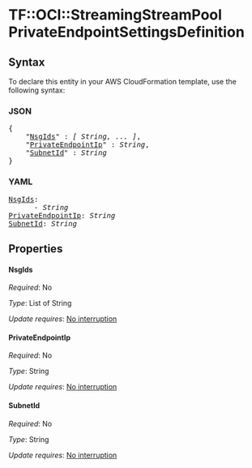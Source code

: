 # TF::OCI::StreamingStreamPool PrivateEndpointSettingsDefinition

## Syntax

To declare this entity in your AWS CloudFormation template, use the following syntax:

### JSON

<pre>
{
    "<a href="#nsgids" title="NsgIds">NsgIds</a>" : <i>[ String, ... ]</i>,
    "<a href="#privateendpointip" title="PrivateEndpointIp">PrivateEndpointIp</a>" : <i>String</i>,
    "<a href="#subnetid" title="SubnetId">SubnetId</a>" : <i>String</i>
}
</pre>

### YAML

<pre>
<a href="#nsgids" title="NsgIds">NsgIds</a>: <i>
      - String</i>
<a href="#privateendpointip" title="PrivateEndpointIp">PrivateEndpointIp</a>: <i>String</i>
<a href="#subnetid" title="SubnetId">SubnetId</a>: <i>String</i>
</pre>

## Properties

#### NsgIds

_Required_: No

_Type_: List of String

_Update requires_: [No interruption](https://docs.aws.amazon.com/AWSCloudFormation/latest/UserGuide/using-cfn-updating-stacks-update-behaviors.html#update-no-interrupt)

#### PrivateEndpointIp

_Required_: No

_Type_: String

_Update requires_: [No interruption](https://docs.aws.amazon.com/AWSCloudFormation/latest/UserGuide/using-cfn-updating-stacks-update-behaviors.html#update-no-interrupt)

#### SubnetId

_Required_: No

_Type_: String

_Update requires_: [No interruption](https://docs.aws.amazon.com/AWSCloudFormation/latest/UserGuide/using-cfn-updating-stacks-update-behaviors.html#update-no-interrupt)

